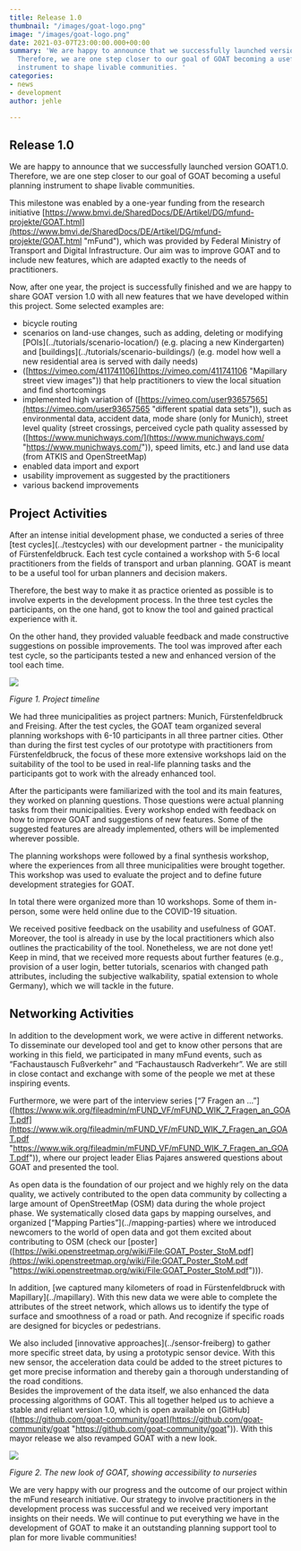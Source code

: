```yaml
---
title: Release 1.0
thumbnail: "/images/goat-logo.png"
image: "/images/goat-logo.png"
date: 2021-03-07T23:00:00.000+00:00
summary: 'We are happy to announce that we successfully launched version GOAT1.0.
  Therefore, we are one step closer to our goal of GOAT becoming a useful planning
  instrument to shape livable communities. '
categories:
- news
- development
author: jehle

---
```

## Release 1.0

We are happy to announce that we successfully launched version GOAT1.0. Therefore, we are one step closer to our goal of GOAT becoming a useful planning instrument to shape livable communities.

This milestone was enabled by a one-year funding from the research initiative [https://www.bmvi.de/SharedDocs/DE/Artikel/DG/mfund-projekte/GOAT.html](https://www.bmvi.de/SharedDocs/DE/Artikel/DG/mfund-projekte/GOAT.html "mFund"), which was provided by Federal Ministry of Transport and Digital Infrastructure. Our aim was to improve GOAT and to include new features, which are adapted exactly to the needs of practitioners.

Now, after one year, the project is successfully finished and we are happy to share GOAT version 1.0 with all new features that we have developed within this project. Some selected examples are:

* bicycle routing
* scenarios on land-use changes, such as adding, deleting or modifying \[POIs\](../tutorials/scenario-location/) (e.g. placing a new Kindergarten) and \[buildings\](../tutorials/scenario-buildings/) (e.g. model how well a new residential area is served with daily needs)
* ([https://vimeo.com/411741106](https://vimeo.com/411741106 "Mapillary street view images")) that help practitioners to view the local situation and find shortcomings
* implemented high variation of ([https://vimeo.com/user93657565](https://vimeo.com/user93657565 "different spatial data sets")), such as environmental data, accident data, mode share (only for Munich), street level quality (street crossings, perceived cycle path quality assessed by ([https://www.munichways.com/](https://www.munichways.com/ "https://www.munichways.com/")), speed limits, etc.) and land use data (from ATKIS and OpenStreetMap)
* enabled data import and export
* usability improvement as suggested by the practitioners
* various backend improvements

## Project Activities

After an intense initial development phase, we conducted a series of three \[test cycles\](../testcycles) with our development partner - the municipality of Fürstenfeldbruck. Each test cycle contained a workshop with 5-6 local practitioners from the fields of transport and urban planning. GOAT is meant to be a useful tool for urban planners and decision makers.

Therefore, the best way to make it as practice oriented as possible is to involve experts in the development process. In the three test cycles the participants, on the one hand, got to know the tool and gained practical experience with it.

On the other hand, they provided valuable feedback and made constructive suggestions on possible improvements. The tool was improved after each test cycle, so the participants tested a new and enhanced version of the tool each time.

![](/images/timeline.png)

_Figure 1. Project timeline_

We had three municipalities as project partners: Munich, Fürstenfeldbruck and Freising. After the test cycles, the GOAT team organized several planning workshops with 6-10 participants in all three partner cities. Other than during the first test cycles of our prototype with practitioners from Fürstenfeldbruck, the focus of these more extensive workshops laid on the suitability of the tool to be used in real-life planning tasks and the participants got to work with the already enhanced tool.

  
After the participants were familiarized with the tool and its main features, they worked on planning questions. Those questions were actual planning tasks from their municipalities. Every workshop ended with feedback on how to improve GOAT and suggestions of new features. Some of the suggested features are already implemented, others will be implemented wherever possible.

  
The planning workshops were followed by a final synthesis workshop, where the experiences from all three municipalities were brought together. This workshop was used to evaluate the project and to define future development strategies for GOAT. 

  
In total there were organized more than 10 workshops. Some of them in-person, some were held online due to the COVID-19 situation.

  
We received positive feedback on the usability and usefulness of GOAT. Moreover, the tool is already in use by the local practitioners which also outlines the practicability of the tool. Nonetheless, we are not done yet! Keep in mind, that we received more requests about further features (e.g., provision of a user login, better tutorials, scenarios with changed path attributes, including the subjective walkability, spatial extension to whole Germany), which we will tackle in the future. 

## Networking Activities

In addition to the development work, we were active in different networks. To disseminate our developed tool and get to know other persons that are working in this field, we participated in many mFund events, such as “Fachaustausch Fußverkehr” and “Fachaustausch Radverkehr”. We are still in close contact and exchange with some of the people we met at these inspiring events. 

  
Furthermore, we were part of the interview series \[“7 Fragen an …”\]([https://www.wik.org/fileadmin/mFUND_VF/mFUND_WIK_7_Fragen_an_GOAT.pdf](https://www.wik.org/fileadmin/mFUND_VF/mFUND_WIK_7_Fragen_an_GOAT.pdf "https://www.wik.org/fileadmin/mFUND_VF/mFUND_WIK_7_Fragen_an_GOAT.pdf")), where our project leader Elias Pajares answered questions about GOAT and presented the tool. 

  
As open data is the foundation of our project and we highly rely on the data quality, we actively contributed to the open data community by collecting a large amount of OpenStreetMap (OSM) data during the whole project phase. We systematically closed data gaps by mapping ourselves, and organized \[“Mapping Parties”\](../mapping-parties) where we introduced newcomers to the world of open data and got them excited about contributing to OSM (check our \[poster\]([https://wiki.openstreetmap.org/wiki/File:GOAT_Poster_StoM.pdf](https://wiki.openstreetmap.org/wiki/File:GOAT_Poster_StoM.pdf "https://wiki.openstreetmap.org/wiki/File:GOAT_Poster_StoM.pdf"))). 

  
In addition, \[we captured many kilometers of road in Fürstenfeldbruck with Mapillary\](../mapillary). With this new data we were able to complete the attributes of the street network, which allows us to identify the type of surface and smoothness of a road or path. And recognize if specific roads are designed for bicycles or pedestrians.

  
We also included \[innovative approaches\](../sensor-freiberg) to gather more specific street data, by using a prototypic sensor device. With this new sensor, the acceleration data could be added to the street pictures to get more precise information and thereby gain a thorough understanding of the road conditions.   
Besides the improvement of the data itself, we also enhanced the data processing algorithms of GOAT. This all together helped us to achieve a stable and reliant version 1.0, which is open available on \[GitHub\]([https://github.com/goat-community/goat](https://github.com/goat-community/goat "https://github.com/goat-community/goat")). With this mayor release we also revamped GOAT with a new look.

  
![](/images/screenshot.PNG)

_Figure 2. The new look of GOAT, showing accessibility to nurseries_

We are very happy with our progress and the outcome of our project within the mFund research initiative. Our strategy to involve practitioners in the development process was successful and we received very important insights on their needs. We will continue to put everything we have in the development of GOAT to make it an outstanding planning support tool to plan for more livable communities!